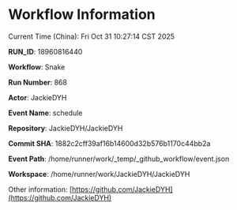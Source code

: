 # Workflow Information

Current Time (China): Fri Oct 31 10:27:14 CST 2025  

**RUN_ID**: 18960816440  

**Workflow**: Snake  

**Run Number**: 868  

**Actor**: JackieDYH  

**Event Name**: schedule  

**Repository**: JackieDYH/JackieDYH  

**Commit SHA**: 1882c2cff39af16b14600d32b576b1170c44bb2a  

**Event Path**: /home/runner/work/_temp/_github_workflow/event.json  

**Workspace**: /home/runner/work/JackieDYH/JackieDYH  

Other information: [https://github.com/JackieDYH](https://github.com/JackieDYH)
